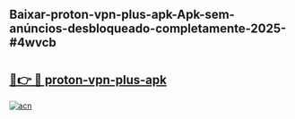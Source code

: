 ## Baixar-proton-vpn-plus-apk-Apk-sem-anúncios-desbloqueado-completamente-2025-#4wvcb

# <h2><a href="https://ainizakaria.my?title=proton-vpn-plus-apk&ref=22M">🔗👉 🔴 proton-vpn-plus-apk</a></h2>

[![acn](https://github.com/user-attachments/assets/0f9c940e-d8b0-45ae-aac7-cd30a18b3e1c)](https://ainizakaria.my?title=proton-vpn-plus-apk&ref=22M)

